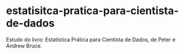 # estatisitca-pratica-para-cientista-de-dados
Estudo do livro: Estatística Prática para Cientista de Dados, de Peter e Andrew Bruce.
